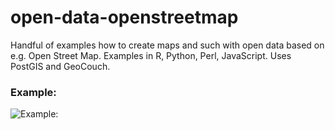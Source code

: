 open-data-openstreetmap
============================

Handful of examples how to create maps and such with open data based on e.g.
Open Street Map. Examples in R, Python, Perl, JavaScript. Uses PostGIS and GeoCouch.

### Example:

![Example:](https://raw.github.com/Su-Shee/open-data-openstreetmap/master/public-wlan-berlin.png)

